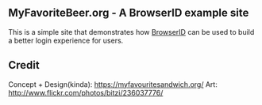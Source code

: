 ## MyFavoriteBeer.org - A BrowserID example site

This is a simple site that demonstrates how
[BrowserID](https://browserid.org) can be used to build a better login
experience for users.

## Credit

Concept + Design(kinda): https://myfavouritesandwich.org/
Art:                     http://www.flickr.com/photos/bitzi/236037776/
